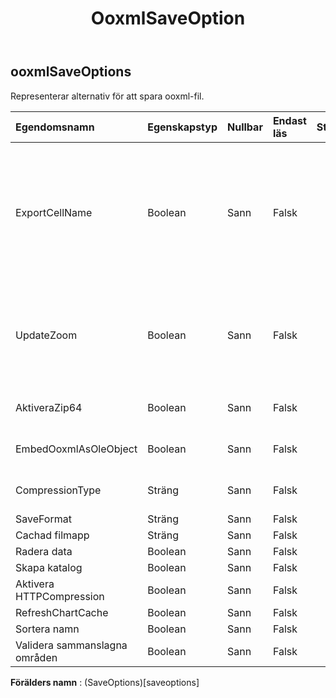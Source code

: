 ﻿---
title: OoxmlSaveOption
second_title: Aspose.Cells Cloud Documen
type: docs
url: /sv/specification/model/ooxmlsaveoptions/
description: "Aspose.Cells Molnmodellspecifikation: OoxmlSaveOptions. Hantera enkelt Excel och andra kalkylarksdokument med funktioner som att öppna, generera, redigera, dela, slå samman, jämföra och konvertera"
weight: 50
---
## **ooxmlSaveOptions**

 Representerar alternativ för att spara ooxml-fil.

| Egendomsnamn| Egenskapstyp| Nullbar| Endast läs| Standardvärde| Beskrivning|
|:- |:- |:- |:- |:- |:- |
| ExportCellName| Boolean| Sann| Falsk||Indikerar om export av cellnamn till Excel2007 .xlsx (.xlsm, .xltx, .xltm) fil. Om utdatafilen kan nås av SQL Server DTS måste detta värde vara sant. Om du ställer in värdet på false ökar prestandan kraftigt och filstorleken minskar när du skapar stora filer. Standardvärdet är falskt.|
| UpdateZoom| Boolean| Sann| Falsk|| Anger om skalningsfaktorn uppdateras innan filen sparas om egenskaperna PageSetup.FitToPagesWide och PageSetup.FitToPagesTall styr hur kalkylbladet skalas.|
| AktiveraZip64| Boolean| Sann| Falsk|| Använd alltid ZIP64-tillägg när du skriver zip-arkiv, även när det är onödigt.|
| EmbedOoxmlAsOleObject| Boolean| Sann| Falsk|| Anger om Ooxml-filer av OleObject bäddas in som ole-objekt.|
| CompressionType| Sträng| Sann| Falsk|| Hämtar och ställer in komprimeringstypen för ooxml-fil.|
| SaveFormat| Sträng| Sann| Falsk|||
| Cachad filmapp| Sträng| Sann| Falsk|||
| Radera data| Boolean| Sann| Falsk|||
| Skapa katalog| Boolean| Sann| Falsk|||
| Aktivera HTTPCompression| Boolean| Sann| Falsk|||
| RefreshChartCache| Boolean| Sann| Falsk|||
|Sortera namn| Boolean| Sann| Falsk|||
| Validera sammanslagna områden| Boolean| Sann| Falsk|||

**Förälders namn** : (SaveOptions)[saveoptions]